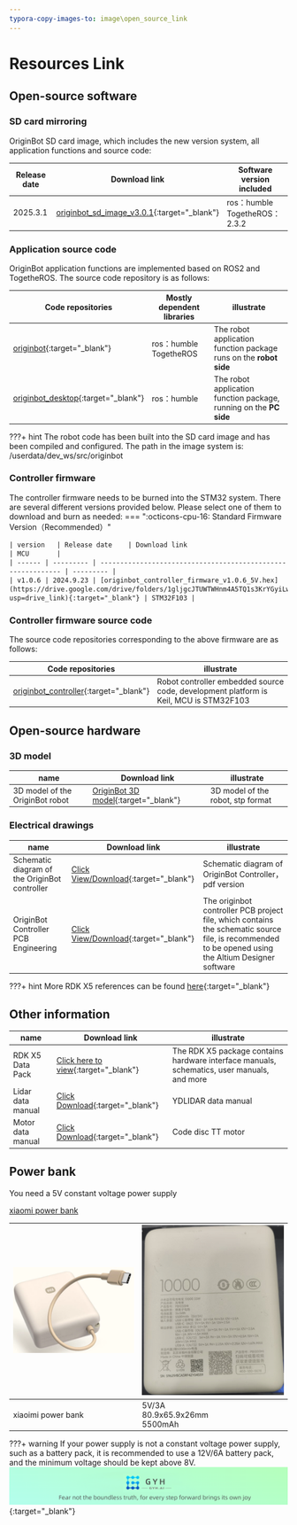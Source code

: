 ```yaml
---
typora-copy-images-to: image\open_source_link
---
```


# **Resources Link**



## **Open-source software**

### **SD card mirroring**

OriginBot SD card image, which includes the new version system, all application functions and source code:
    
|  Release date   | Download link                                                     | Software version included                     |
| ---------- | ------------------------------------------------------------ | -------------------------------- |
| 2025.3.1 | [originbot_sd_image_v3.0.1](https://drive.google.com/drive/folders/1RaEA9IfGLUg54k5W0NqdY5vwYPDGEHww){:target="_blank"} | ros：humble<br />TogetheROS：2.3.2 |



### **Application source code**

OriginBot application functions are implemented based on ROS2 and TogetheROS. The source code repository is as follows:

| Code repositories                                                     | Mostly dependent libraries                 | illustrate                                 |
| ------------------------------------------------------------ | -------------------------- | ------------------------------------ |
| [originbot](https://github.com/guyuehome/originbot){:target="_blank"} | ros：humble<br />TogetheROS | The robot application function package runs on the **robot side** |
| [originbot_desktop](https://github.com/guyuehome/originbot_desktop){:target="_blank"} | ros：humble                  | The robot application function package, running on the **PC side**     |

???+ hint
	The robot code has been built into the SD card image and has been compiled and configured. The path in the image system is:
    /userdata/dev_ws/src/originbot



### **Controller firmware**

The controller firmware needs to be burned into the STM32 system. There are several different versions provided below. Please select one of them to download and burn as needed:
=== ":octicons-cpu-16: Standard Firmware Version（Recommended）"

    | version   | Release date	  | Download link                                                     | MCU       |
    | ------ | --------- | ------------------------------------------------------------ | --------- |
    | v1.0.6 | 2024.9.23 | [originbot_controller_firmware_v1.0.6_5V.hex](https://drive.google.com/drive/folders/1gljgcJTUWTWHnm4A5TQ1s3KrYGyiLwfx?usp=drive_link){:target="_blank"} | STM32F103 |



### **Controller firmware source code**

The source code repositories corresponding to the above firmware are as follows:

| Code repositories                                                     | illustrate                                                   |
| ------------------------------------------------------------ | ------------------------------------------------------ |
| [originbot_controller](https://github.com/guyuehome/originbot_controller){:target="_blank"} | Robot controller embedded source code, development platform is Keil, MCU is STM32F103|





## **Open-source hardware**

### **3D model**

| name                    | Download link                                                     | illustrate                    |
| ----------------------- | ------------------------------------------------------------ | ----------------------- |
| 3D model of the OriginBot robot | [OriginBot 3D model](https://drive.google.com/file/d/1KVJxidAvfNH4s3EMu-RJmlnj8CycdBDC/view?usp=sharing){:target="_blank"} | 3D model of the robot, stp format |



### **Electrical drawings**

| name                   | Download link                                                     | illustrate                                                         |
| ---------------------- | ------------------------------------------------------------ | ------------------------------------------------------------ |
| Schematic diagram of the OriginBot controller  | [Click View/Download](https://github.com/guyuehome/originbot_controller/blob/master/material/%E7%94%B5%E6%B0%94%E5%9B%BE%E7%BA%B8/OriginBot_Controller%E5%8E%9F%E7%90%86%E5%9B%BE.pdf){:target="_blank"} | Schematic diagram of OriginBot Controller，pdf version                          |
| OriginBot Controller PCB Engineering | [Click View/Download](https://github.com/guyuehome/originbot_controller/tree/master/material/%E7%94%B5%E6%B0%94%E5%9B%BE%E7%BA%B8){:target="_blank"} | The originbot controller PCB project file, which contains the schematic source file, is recommended to be opened using the Altium Designer software |

???+ hint
	More RDK X5 references can be found [here](https://developer.d-robotics.cc/rdk_doc/en/RDK){:target="_blank"}



## **Other information**

| name             | Download link                                                     | illustrate                                                         |
| ---------------- | ------------------------------------------------------------ | ------------------------------------------------------------ |
| RDK X5 Data Pack   | [Click here to view](https://developer.d-robotics.cc/rdk_doc/en/Quick_start/hardware_introduction/rdk_x5){:target="_blank"} | The RDK X5 package contains hardware interface manuals, schematics, user manuals, and more |
| Lidar data manual | [Click Download](https://github.com/guyuehome/originbot_controller/blob/master/material/%E6%95%B0%E6%8D%AE%E6%89%8B%E5%86%8C/VP100L%E6%BF%80%E5%85%89%E9%9B%B7%E8%BE%BE%E7%94%A8%E6%88%B7%E6%89%8B%E5%86%8C%20.pdf){:target="_blank"} | YDLIDAR data manual                                          |
| Motor data manual     | [Click Download](https://github.com/guyuehome/originbot_controller/blob/master/material/%E6%95%B0%E6%8D%AE%E6%89%8B%E5%86%8C/%E7%A0%81%E7%9B%98TT%E7%94%B5%E6%9C%BA%E6%95%B0%E6%8D%AE%E6%89%8B%E5%86%8C.pdf){:target="_blank"} | Code disc TT motor                                                   |

## **Power bank**

You need a 5V constant voltage power supply

[xiaomi power bank](https://amzn.asia/d/68F4DuK)

| ![xiaomi_power_bank](../../assets/img/material_list/xiaomi_power_bank.png) | ![xiaomi_power_bank_b](../../assets/img/material_list/xiaomi_power_bank_b.png) |
| ---------------------------------- | ---------------------------------- |
| xiaoimi power bank | 5V/3A<br />80.9x65.9x26mm<br />5500mAh |

???+ warning
    If your power supply is not a constant voltage power supply, such as a battery pack, it is recommended to use a 12V/6A battery pack, and the minimum voltage should be kept above 8V.
[![图片1](../../assets/img/footer_en.png)](https://www.guyuehome.com/){:target="_blank"}